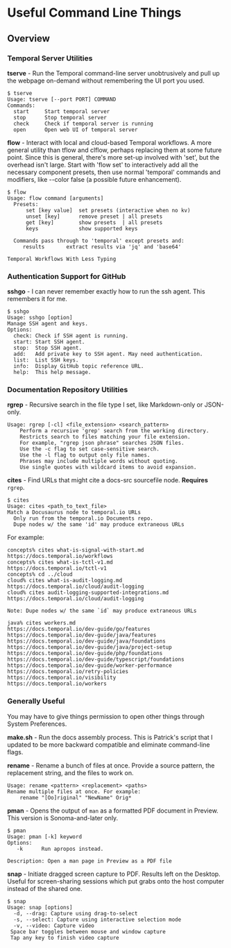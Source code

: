 # Useful Command Line Things 

## Overview

### Temporal Server Utilities

**tserve** - Run the Temporal command-line server unobtrusively and pull up the webpage on-demand without remembering the UI port you used.

```
$ tserve
Usage: tserve [--port PORT] COMMAND
Commands:
  start     Start temporal server
  stop      Stop temporal server
  check     Check if temporal server is running
  open      Open web UI of temporal server
```

**flow** - Interact with local and cloud-based Temporal workflows.
A more general utility than tflow and clflow, perhaps replacing
them at some future point. Since this is general, there's more
set-up involved with 'set', but the overhead isn't large.
Start with 'flow set' to interactively add all the necessary
component presets, then use normal 'temporal' commands and
modifiers, like --color false (a possible future enhancement).

```
$ flow
Usage: flow command [arguments]
  Presets:
      set [key value]  set presets (interactive when no kv)
      unset [key]      remove preset | all presets
      get [key]        show presets  | all presets
      keys             show supported keys

  Commands pass through to 'temporal' except presets and:
     results       extract results via 'jq' and 'base64'

Temporal Workflows With Less Typing
```

### Authentication Support for GitHub

**sshgo** - I can never remember exactly how to run the ssh agent. This remembers it for me.

```
$ sshgo
Usage: sshgo [option]
Manage SSH agent and keys.
Options:
  check: Check if SSH agent is running.
  start: Start SSH agent.
  stop:  Stop SSH agent.
  add:   Add private key to SSH agent. May need authentication.
  list:  List SSH keys.
  info:  Display GitHub topic reference URL.
  help:  This help message.
```

### Documentation Repository Utilities

**rgrep** - Recursive search in the file type I set, like Markdown-only or JSON-only.

```
Usage: rgrep [-cl] <file_extension> <search_pattern>
    Perform a recursive 'grep' search from the working directory.
    Restricts search to files matching your file extension.
    For example, "rgrep json phrase" searches JSON files.
    Use the -c flag to set case-sensitive search.
    Use the -l flag to output only file names.
    Phrases may include multiple words without quoting.
    Use single quotes with wildcard items to avoid expansion.
```

**cites** - Find URLs that might cite a docs-src sourcefile node. **Requires** `rgrep`.

```
$ cites
Usage: cites <path_to_text_file>
Match a Docusaurus node to temporal.io URLs
  Only run from the temporal.io Documents repo.
  Dupe nodes w/ the same 'id' may produce extraneous URLs
```

For example:

```
concepts% cites what-is-signal-with-start.md
https://docs.temporal.io/workflows
concepts% cites what-is-tctl-v1.md 
https://docs.temporal.io/tctl-v1
concepts% cd ../cloud
cloud% cites what-is-audit-logging.md 
https://docs.temporal.io/cloud/audit-logging
cloud% cites audit-logging-supported-integrations.md 
https://docs.temporal.io/cloud/audit-logging

Note: Dupe nodes w/ the same `id` may produce extraneous URLs

java% cites workers.md 
https://docs.temporal.io/dev-guide/go/features
https://docs.temporal.io/dev-guide/java/features
https://docs.temporal.io/dev-guide/java/foundations
https://docs.temporal.io/dev-guide/java/project-setup
https://docs.temporal.io/dev-guide/php/foundations
https://docs.temporal.io/dev-guide/typescript/foundations
https://docs.temporal.io/dev-guide/worker-performance
https://docs.temporal.io/retry-policies
https://docs.temporal.io/visibility
https://docs.temporal.io/workers
```

### Generally Useful

You may have to give things permission to open other things through System Preferences.

**make.sh** - Run the docs assembly process. This is Patrick's script that I updated to be more backward compatible and eliminate command-line flags.

**rename** - Rename a bunch of files at once. Provide a source pattern, the replacement string, and the files to work on.

```
Usage: rename <pattern> <replacement> <paths>
Rename multiple files at once. For example:
    rename "[Oo]riginal" "NewName" Orig*
```

**pman** - Opens the output of `man` as a formatted PDF document in Preview. This version is Sonoma-and-later only.

```
$ pman
Usage: pman [-k] keyword
Options:
   -k      Run apropos instead.

Description: Open a man page in Preview as a PDF file
```

**snap** - Initiate dragged screen capture to PDF. Results left on the Desktop. Useful for screen-sharing sessions which put grabs onto the host computer instead of the shared one.

```
$ snap
Usage: snap [options]
  -d, --drag: Capture using drag-to-select
  -s, --select: Capture using interactive selection mode
  -v, --video: Capture video
 Space bar toggles between mouse and window capture
 Tap any key to finish video capture
```
